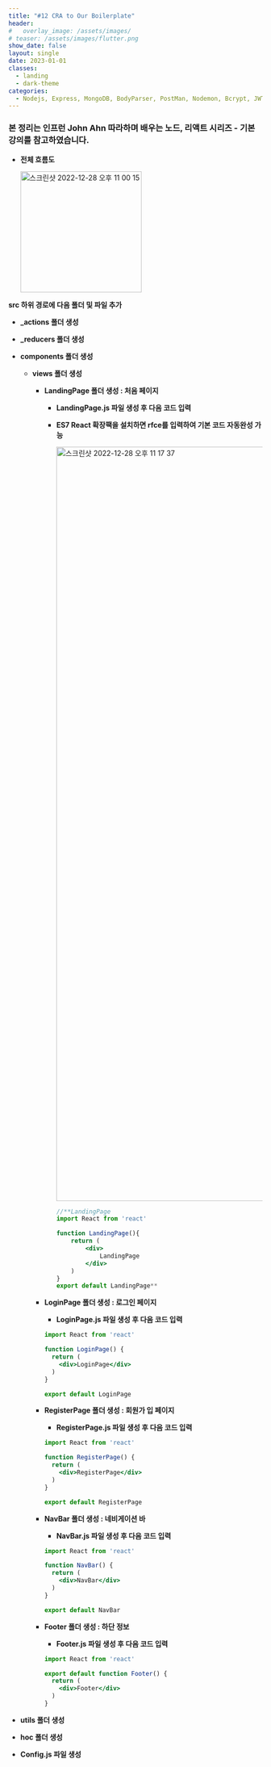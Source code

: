 ```yaml
---
title: "#12 CRA to Our Boilerplate"
header:
#   overlay_image: /assets/images/
# teaser: /assets/images/flutter.png
show_date: false
layout: single
date: 2023-01-01
classes:
  - landing
  - dark-theme
categories:
  - Nodejs, Express, MongoDB, BodyParser, PostMan, Nodemon, Bcrypt, JWT, Auth, React
---
```


### 본 정리는 인프런 John Ahn 따라하며 배우는 노드, 리액트 시리즈 - 기본 강의를 참고하였습니다.

- **전체 흐름도**
    
    <img width="240" alt="스크린샷 2022-12-28 오후 11 00 15" src="https://user-images.githubusercontent.com/79856225/210166354-2a6d4d9e-4813-4490-9f25-3af181cdbefc.png">
    

**src 하위 경로에 다음 폴더 및 파일 추가**

- **_actions 폴더 생성**
- **_reducers 폴더 생성**
- **components 폴더 생성**
    - **views 폴더 생성**
        - **LandingPage 폴더 생성 : 처음 페이지**
            - **LandingPage.js 파일 생성 후 다음 코드 입력**
            - **ES7 React 확장팩을 설치하면 rfce를 입력하여 기본 코드 자동완성 가능**
                
                <img width="1495" alt="스크린샷 2022-12-28 오후 11 17 37" src="https://user-images.githubusercontent.com/79856225/210166355-424954bc-99e3-41bf-9644-7bdf3929f4f0.png">

                
                ```jsx
                //**LandingPage
                import React from 'react'
                
                function LandingPage(){
                    return (
                        <div>
                            LandingPage
                        </div>
                    )
                }
                export default LandingPage**
                ```
                
        - **LoginPage 폴더 생성 : 로그인 페이지**
            - **LoginPage.js 파일 생성 후 다음 코드 입력**
            
            ```jsx
            import React from 'react'
            
            function LoginPage() {
              return (
                <div>LoginPage</div>
              )
            }
            
            export default LoginPage
            ```
            
        - **RegisterPage 폴더 생성 : 회원가 입 페이지**
            - **RegisterPage.js 파일 생성 후 다음 코드 입력**
            
            ```jsx
            import React from 'react'
            
            function RegisterPage() {
              return (
                <div>RegisterPage</div>
              )
            }
            
            export default RegisterPage
            ```
            
        - **NavBar 폴더 생성 : 네비게이션 바**
            - **NavBar.js 파일 생성 후 다음 코드 입력**
            
            ```jsx
            import React from 'react'
            
            function NavBar() {
              return (
                <div>NavBar</div>
              )
            }
            
            export default NavBar
            ```
            
        - **Footer 폴더 생성 : 하단 정보**
            - **Footer.js 파일 생성 후 다음 코드 입력**
            
            ```jsx
            import React from 'react'
            
            export default function Footer() {
              return (
                <div>Footer</div>
              )
            }
            ```
            
- **utils 폴더 생성**
- **hoc 폴더 생성**
- **Config.js 파일 생성**
